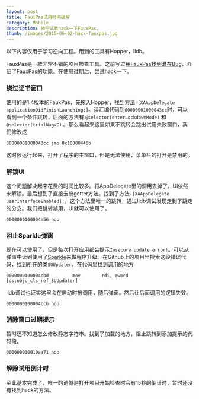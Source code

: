 ```yaml
---
layout: post
title: FauxPas试用时间破解
category: Mobile
description: 抽空试着hack一下FauxPas。
thumb: /images/2015-06-02-hack-fauxpas.jpg
---
```


以下内容仅用于学习逆向工程。用到的工具有Hopper，lldb。

FauxPas是一款非常不错的项目检查工具。之前写过[用FauxPas找到潜在Bug](http://johnwong.github.io/mobile/2014/08/29/using-fauxpas.html)，介绍了FauxPas的功能。在使用过期后，尝试hack一下。

### 绕过证书窗口

使用的是1.4版本的FauxPas，先拖入Hopper，找到方法`-[XAAppDelegate applicationDidFinishLaunching:]`。读汇编代码到`00000001000043cc`时，可以看到一个条件跳转，后面的方法有 `@selector(enterLockdownMode)` 和 `@selector(trialNagVC)` 。那么看起来这里如果不跳转会跳出试用失败窗口，我们修改成

```
00000001000043cc jmp 0x10000446b
```

这时候运行起来，打开了程序的主窗口，但是无法使用，菜单栏的打开是禁用的。

### 解锁UI

这个问题解决起来花费的时间比较多。将AppDelegate里的调用去掉了，UI依然未解锁。最后想到了直接去搞getter方法。找到了方法`-[XAAppDelegate userInterfaceEnabled]:`，这个方法里唯一的跳转，通过lldb调试发现走到了跳走的分支。我们把跳转禁用，UI就可以使用了。

```
0000000100004e56 nop
```

### 阻止Sparkle弹窗

现在可以使用了，但是每次打开应用都会提示`Insecure update error!`。可以从弹窗中读到使用了[Sparkle](https://github.com/sparkle-project/Sparkle)来做程序升级。在Github上的项目里搜索这段错误代码，找到所在的类`SUUpdater`。在代码里找到调用的地方

```
0000000100004cbd         mov        rdi, qword [ds:objc_cls_ref_SUUpdater]
```

lldb调试也证实这里会在启动时被调用，随后弹窗。然后让后面调用的逻辑失效。

```
0000000100004ccb nop
```

### 消除窗口过期提示

暂时还不知道怎么修改静态字符串。找到了加载的地方，阻止跳转到添加提示的代码段。

```
000000010010aa71 nop
```

### 解除试用倒计时

至此基本完成了，唯一的遗憾是打开项目开始检查时会有15秒的倒计时，暂时还没有找到hack的方法。

